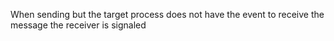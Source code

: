 When sending <aBpmInterProcessMessage> but the target process does not have the event to receive the message the receiver is signaled
